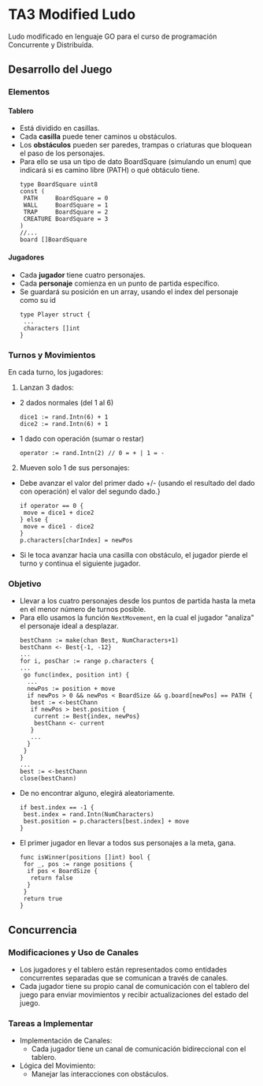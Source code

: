 # TA3 Modified Ludo
Ludo modificado en lenguaje GO para el curso de programación Concurrente y Distribuída.

## Desarrollo del Juego
### Elementos
#### Tablero
* Está dividido en casillas.
* Cada **casilla** puede tener caminos u obstáculos.
* Los **obstáculos** pueden ser paredes, trampas o criaturas que bloquean el paso de los personajes.
* Para ello se usa un tipo de dato BoardSquare (simulando un enum) que indicará si es camino libre (PATH) o qué obtáculo tiene.
  ```
  type BoardSquare uint8
  const (
   PATH     BoardSquare = 0
   WALL     BoardSquare = 1
   TRAP     BoardSquare = 2
   CREATURE BoardSquare = 3
  )
  //...
  board []BoardSquare
  ```
#### Jugadores
* Cada **jugador** tiene cuatro personajes.
* Cada **personaje** comienza en un punto de partida específico.
* Se guardará su posición en un array, usando el index del personaje como su id
  ```
  type Player struct {
   ...
   characters []int
  }
  ```
### Turnos y Movimientos
En cada turno, los jugadores:
1. Lanzan 3 dados:
  * 2 dados normales (del 1 al 6)
    ```
    dice1 := rand.Intn(6) + 1
    dice2 := rand.Intn(6) + 1
    ```
  * 1 dado con operación (sumar o restar)
    ```
    operator := rand.Intn(2) // 0 = + | 1 = -
    ```
2. Mueven solo 1 de sus personajes:
  * Debe avanzar el valor del primer dado +/- (usando el resultado del dado con operación) el valor del segundo dado.}
    ```
    if operator == 0 {
     move = dice1 + dice2
    } else {
     move = dice1 - dice2
    }
    p.characters[charIndex] = newPos
    ```
  * Si le toca avanzar hacia una casilla con obstáculo, el jugador pierde el turno y continua el siguiente jugador.

### Objetivo
* Llevar a los cuatro personajes desde los puntos de partida hasta la meta en el menor número de turnos posible.
 * Para ello usamos la función `NextMovement`, en la cual el jugador "analiza" el personaje ideal a desplazar.
   ```
   bestChann := make(chan Best, NumCharacters+1)
   bestChann <- Best{-1, -12}
   ...
   for i, posChar := range p.characters {
   ...
    go func(index, position int) {
     ...
     newPos := position + move
     if newPos > 0 && newPos < BoardSize && g.board[newPos] == PATH {
      best := <-bestChann
      if newPos > best.position {
       current := Best{index, newPos}
       bestChann <- current
      }
      ...
     }
    }
   }
   ...
   best := <-bestChann
   close(bestChann)
   ```
 * De no encontrar alguno, elegirá aleatoriamente.
   ```
   if best.index == -1 {
    best.index = rand.Intn(NumCharacters)
    best.position = p.characters[best.index] + move
   }
   ```
* El primer jugador en llevar a todos sus personajes a la meta, gana.
  ```
  func isWinner(positions []int) bool {
   for _, pos := range positions {
    if pos < BoardSize {
     return false
    }
   }
   return true
  }
  ```

## Concurrencia
### Modificaciones y Uso de Canales
* Los jugadores y el tablero están representados como entidades concurrentes separadas que se comunican a través de canales.
* Cada jugador tiene su propio canal de comunicación con el tablero del juego para enviar movimientos y recibir actualizaciones del estado del juego. 
### Tareas a Implementar
* Implementación de Canales:
  * Cada jugador tiene un canal de comunicación bidireccional con el tablero.
* Lógica del Movimiento:
  * Manejar las interacciones con obstáculos.
